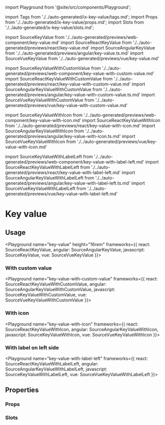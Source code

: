 import Playground from '@site/src/components/Playground';

import Tags from './../auto-generated/ix-key-value/tags.md';
import Props from './../auto-generated/ix-key-value/props.md';
import Slots from './../auto-generated/ix-key-value/slots.md';

import SourceKeyValue from './../auto-generated/previews/web-component/key-value.md'
import SourceReactKeyValue from './../auto-generated/previews/react/key-value.md'
import SourceAngularKeyValue from './../auto-generated/previews/angular/key-value.ts.md'
import SourceVueKeyValue from './../auto-generated/previews/vue/key-value.md'

import SourceKeyValueWithCustomValue from './../auto-generated/previews/web-component/key-value-with-custom-value.md'
import SourceReactKeyValueWithCustomValue from './../auto-generated/previews/react/key-value-with-custom-value.md'
import SourceAngularKeyValueWithCustomValue from './../auto-generated/previews/angular/key-value-with-custom-value.ts.md'
import SourceVueKeyValueWithCustomValue from './../auto-generated/previews/vue/key-value-with-custom-value.md'

import SourceKeyValueWithIcon from './../auto-generated/previews/web-component/key-value-with-icon.md'
import SourceReactKeyValueWithIcon from './../auto-generated/previews/react/key-value-with-icon.md'
import SourceAngularKeyValueWithIcon from './../auto-generated/previews/angular/key-value-with-icon.ts.md'
import SourceVueKeyValueWithIcon from './../auto-generated/previews/vue/key-value-with-icon.md'

import SourceKeyValueWithLabelLeft from './../auto-generated/previews/web-component/key-value-with-label-left.md'
import SourceReactKeyValueWithLabelLeft from './../auto-generated/previews/react/key-value-with-label-left.md'
import SourceAngularKeyValueWithLabelLeft from './../auto-generated/previews/angular/key-value-with-label-left.ts.md'
import SourceVueKeyValueWithLabelLeft from './../auto-generated/previews/vue/key-value-with-label-left.md'

# Key value

<Tags />

## Usage

<Playground
name="key-value" height="16rem"
frameworks={{
  react: SourceReactKeyValue,
  angular: SourceAngularKeyValue,
  javascript: SourceKeyValue,
  vue: SourceVueKeyValue
}}>
</Playground>

### With custom value

<Playground
name="key-value-with-custom-value"
frameworks={{
  react: SourceReactKeyValueWithCustomValue,
  angular: SourceAngularKeyValueWithCustomValue,
  javascript: SourceKeyValueWithCustomValue,
  vue: SourceVueKeyValueWithCustomValue
}}>
</Playground>

### With icon

<Playground
name="key-value-with-icon"
frameworks={{
  react: SourceReactKeyValueWithIcon,
  angular: SourceAngularKeyValueWithIcon,
  javascript: SourceKeyValueWithIcon,
  vue: SourceVueKeyValueWithIcon
}}>
</Playground>

### With label on left side

<Playground
name="key-value-with-label-left"
frameworks={{
  react: SourceReactKeyValueWithLabelLeft,
  angular: SourceAngularKeyValueWithLabelLeft,
  javascript: SourceKeyValueWithLabelLeft,
  vue: SourceVueKeyValueWithLabelLeft
}}>
</Playground>

## Properties

### Props

<Props />

### Slots

<Slots />
